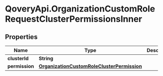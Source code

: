 # QoveryApi.OrganizationCustomRoleRequestClusterPermissionsInner

## Properties

Name | Type | Description | Notes
------------ | ------------- | ------------- | -------------
**clusterId** | **String** |  | [optional] 
**permission** | [**OrganizationCustomRoleClusterPermission**](OrganizationCustomRoleClusterPermission.md) |  | [optional] 


